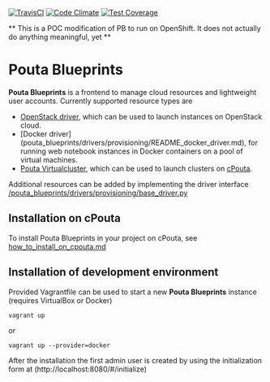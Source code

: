 [![TravisCI](https://travis-ci.org/CSC-IT-Center-for-Science/pouta-blueprints.svg)](https://travis-ci.org/CSC-IT-Center-for-Science/pouta-blueprints/) [![Code Climate](https://codeclimate.com/github/CSC-IT-Center-for-Science/pouta-blueprints/badges/gpa.svg)](https://codeclimate.com/github/CSC-IT-Center-for-Science/pouta-blueprints) [![Test Coverage](https://codeclimate.com/github/CSC-IT-Center-for-Science/pouta-blueprints/badges/coverage.svg)](https://codeclimate.com/github/CSC-IT-Center-for-Science/pouta-blueprints)

** This is a POC modification of PB to run on OpenShift. It does not actually do anything meaningful, yet **

# Pouta Blueprints

**Pouta Blueprints** is a frontend to manage cloud resources and lightweight user
accounts.
Currently supported resource types are 
 - [OpenStack driver](pouta_blueprints/drivers/provisioning/openstack_driver.py),
    which can be used to launch instances on OpenStack cloud.
 - [Docker driver] (pouta_blueprints/drivers/provisioning/README_docker_driver.md),
    for running web notebook instances in Docker containers on a pool of virtual machines. 
 - [Pouta Virtualcluster](https://github.com/CSC-IT-Center-for-Science/pouta-virtualcluster),
    which can be used to launch clusters on [cPouta](https://research.csc.fi/pouta-iaas-cloud).
    
Additional resources can be added by implementing the driver interface [/pouta_blueprints/drivers/provisioning/base_driver.py](pouta_blueprints/drivers/provisioning/base_driver.py)

## Installation on cPouta ##

To install Pouta Blueprints in your project on cPouta, see [how_to_install_on_cpouta.md](doc/how_to_install_on_cpouta.md)

## Installation of development environment ##

Provided Vagrantfile can be used to start a new **Pouta Blueprints** instance
(requires VirtualBox or Docker)

    vagrant up

or

    vagrant up --provider=docker

After the installation the first admin user is created by using the
initialization form at (http://localhost:8080/#/initialize)
